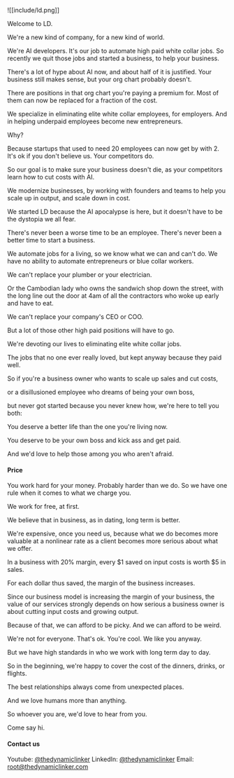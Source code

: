 ![[include/ld.png]]


Welcome to LD.

We're a new kind of company, for a new kind of world.

We're AI developers. It's our job to automate high paid white collar jobs.
So recently we quit those jobs and started a business, to help your business.

There's a lot of hype about AI now, and about half of it is justified.
Your business still makes sense, but your org chart probably doesn't.

There are positions in that org chart you're paying a premium for.
Most of them can now be replaced for a fraction of the cost.

We specialize in eliminating elite white collar employees, for employers.
And in helping underpaid employees become new entrepreneurs.

Why?

Because startups that used to need 20 employees can now get by with 2.
It's ok if you don't believe us. Your competitors do.

So our goal is to make sure your business doesn't die, as your competitors learn how to cut costs with AI.

We modernize businesses, by working with founders and teams to help you scale up in output, and scale down in cost.

We started LD because the AI apocalypse is here, but it doesn't have to be the dystopia we all fear.

There's never been a worse time to be an employee.
There's never been a better time to start a business.

We automate jobs for a living, so we know what we can and can't do.
We have no ability to automate entrepreneurs or blue collar workers.

We can't replace your plumber or your electrician.

Or the Cambodian lady who owns the sandwich shop down the street, with the long line out the door at 4am of all the contractors who woke up early and have to eat.

We can't replace your company's CEO or COO.

But a lot of those other high paid positions will have to go.

We're devoting our lives to eliminating elite white collar jobs.

The jobs that no one ever really loved, but kept anyway because they paid well.

So if you're a business owner who wants to scale up sales and cut costs,

or a disillusioned employee who dreams of being your own boss,

but never got started because you never knew how, we're here to tell you both:

You deserve a better life than the one you're living now.

You deserve to be your own boss and kick ass and get paid.

And we'd love to help those among you who aren't afraid.

#### Price

You work hard for your money. Probably harder than we do. So we have one rule when it comes to what we charge you.

We work for free, at first.

We believe that in business, as in dating, long term is better.

We're expensive, once you need us, because what we do becomes more valuable at a nonlinear rate as a client becomes more serious about what we offer.

In a business with 20% margin, every $1 saved on input costs is worth $5 in sales.

For each dollar thus saved, the margin of the business increases.

Since our business model is increasing the margin of your business, the value of our services strongly depends on how serious a business owner is about cutting input costs and growing output.

Because of that, we can afford to be picky. And we can afford to be weird.

We're not for everyone. That's ok. You're cool. We like you anyway.

But we have high standards in who we work with long term day to day.

So in the beginning, we're happy to cover the cost of the dinners, drinks, or flights.

The best relationships always come from unexpected places.

And we love humans more than anything.

So whoever you are, we'd love to hear from you.

Come say hi.

#### Contact us
Youtube: [@thedynamiclinker](https://www.youtube.com/@thedynamiclinker)
LinkedIn: [@thedynamiclinker](https://www.linkedin.com/company/thedynamiclinker)
Email: root@thedynamiclinker.com